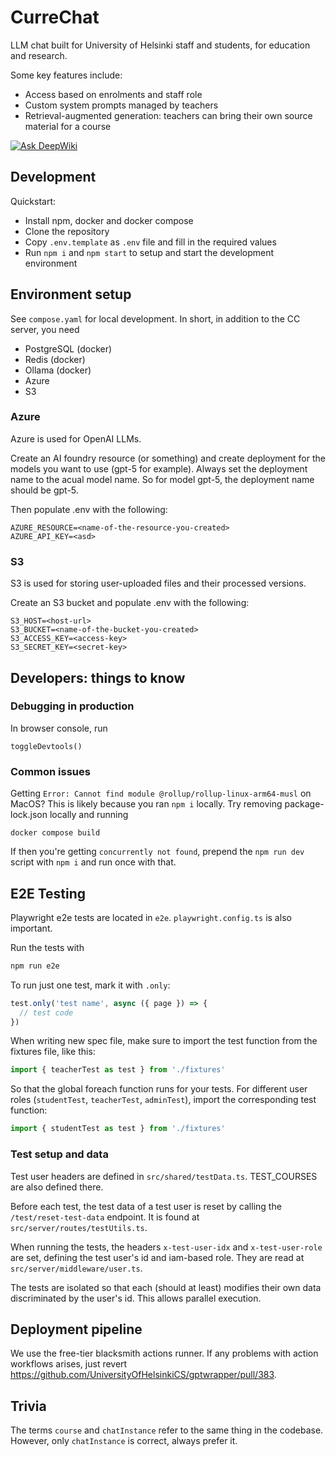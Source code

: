 # CurreChat

LLM chat built for University of Helsinki staff and students, for education and research.

Some key features include:

- Access based on enrolments and staff role
- Custom system prompts managed by teachers
- Retrieval-augmented generation: teachers can bring their own source material for a course

<!-- This badge enables weekly refreshes to CurreChat deepwiki page (deepwiki/gptwrapper) -->

[![Ask DeepWiki](https://deepwiki.com/badge.svg)](https://deepwiki.com/UniversityOfHelsinkiCS/gptwrapper)

## Development

Quickstart:

- Install npm, docker and docker compose
- Clone the repository
- Copy `.env.template` as `.env` file and fill in the required values
- Run `npm i` and `npm start` to setup and start the development environment

## Environment setup

See `compose.yaml` for local development. In short, in addition to the CC server, you need

- PostgreSQL (docker)
- Redis (docker)
- Ollama (docker)
- Azure
- S3

### Azure

Azure is used for OpenAI LLMs.

Create an AI foundry resource (or something) and create deployment for the models you want to use (gpt-5 for example). Always set the deployment name to the acual model name. So for model gpt-5, the deployment name should be gpt-5.

Then populate .env with the following:

```
AZURE_RESOURCE=<name-of-the-resource-you-created>
AZURE_API_KEY=<asd>
```

### S3

S3 is used for storing user-uploaded files and their processed versions.

Create an S3 bucket and populate .env with the following:

```
S3_HOST=<host-url>
S3_BUCKET=<name-of-the-bucket-you-created>
S3_ACCESS_KEY=<access-key>
S3_SECRET_KEY=<secret-key>
```

## Developers: things to know

### Debugging in production

In browser console, run

```
toggleDevtools()
```

### Common issues

Getting `Error: Cannot find module @rollup/rollup-linux-arm64-musl` on MacOS?
This is likely because you ran `npm i` locally.
Try removing package-lock.json locally and running

```
docker compose build
```

If then you're getting `concurrently not found`, prepend the `npm run dev` script with `npm i` and run once with that.

## E2E Testing

Playwright e2e tests are located in `e2e`. `playwright.config.ts` is also important.

Run the tests with

```bash
npm run e2e
```

To run just one test, mark it with `.only`:

```ts
test.only('test name', async ({ page }) => {
  // test code
})
```

When writing new spec file, make sure to import the test function from the fixtures file, like this:

```ts
import { teacherTest as test } from './fixtures'
```

So that the global foreach function runs for your tests. For different user roles (`studentTest`, `teacherTest`, `adminTest`), import the corresponding test function:

```ts
import { studentTest as test } from './fixtures'
```

### Test setup and data

Test user headers are defined in `src/shared/testData.ts`. TEST_COURSES are also defined there.

Before each test, the test data of a test user is reset by calling the `/test/reset-test-data` endpoint. It is found at `src/server/routes/testUtils.ts`.

When running the tests, the headers `x-test-user-idx` and `x-test-user-role` are set, defining the test user's id and iam-based role. They are read at `src/server/middleware/user.ts`.

The tests are isolated so that each (should at least) modifies their own data discriminated by the user's id. This allows parallel execution.

## Deployment pipeline

We use the free-tier blacksmith actions runner. If any problems with action workflows arises, just revert https://github.com/UniversityOfHelsinkiCS/gptwrapper/pull/383.

## Trivia

The terms `course` and `chatInstance` refer to the same thing in the codebase. However, only `chatInstance` is correct, always prefer it.
